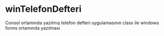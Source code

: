 # winTelefonDefteri
Consol ortamında yazılmış telefon defteri uygulamasının class ile windows forms ortamında yazılması
